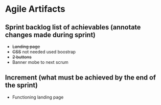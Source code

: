 # Agile Artifacts

## Sprint backlog list of achievables (annotate changes made during sprint) 
- ~~Landing page~~
- ~~CSS~~ not needed used boostrap
- ~~2 buttons~~
- Banner mobe to next scrum

## Increment (what must be achieved by the end of the sprint) 
- Functioning landing page

